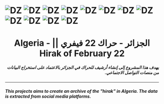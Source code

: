 # ![DZ](https://github.com/azermane/Hirak_22_February/blob/master/Algeria.ico) ![DZ](https://github.com/azermane/Hirak_22_February/blob/master/Algeria.ico) ![DZ](https://github.com/azermane/Hirak_22_February/blob/master/Algeria.ico) ![DZ](https://github.com/azermane/Hirak_22_February/blob/master/Algeria.ico) ![DZ](https://github.com/azermane/Hirak_22_February/blob/master/Algeria.ico) ![DZ](https://github.com/azermane/Hirak_22_February/blob/master/Algeria.ico) ![DZ](https://github.com/azermane/Hirak_22_February/blob/master/Algeria.ico) ![DZ](https://github.com/azermane/Hirak_22_February/blob/master/Algeria.ico)![DZ](https://github.com/azermane/Hirak_22_February/blob/master/Algeria.ico) ![DZ](https://github.com/azermane/Hirak_22_February/blob/master/Algeria.ico) ![DZ](https://github.com/azermane/Hirak_22_February/blob/master/Algeria.ico) ![DZ](https://github.com/azermane/Hirak_22_February/blob/master/Algeria.ico)
<h1 dir="rtl" align="center">الجزائر - حراك 22 فيفري || Algeria - Hirak of February 22</h1>

<h5 dir="rtl">يهدف هذا المشروع إلى إنشاء أرشيف للحراك في الجزائر بالاعتماد على استخراج البيانات من منصات التواصل الاجتماعي.</h5>

***

##### This projects aims to create an archive of the "hirak" in Algeria. The data is extracted from social media platforms.
